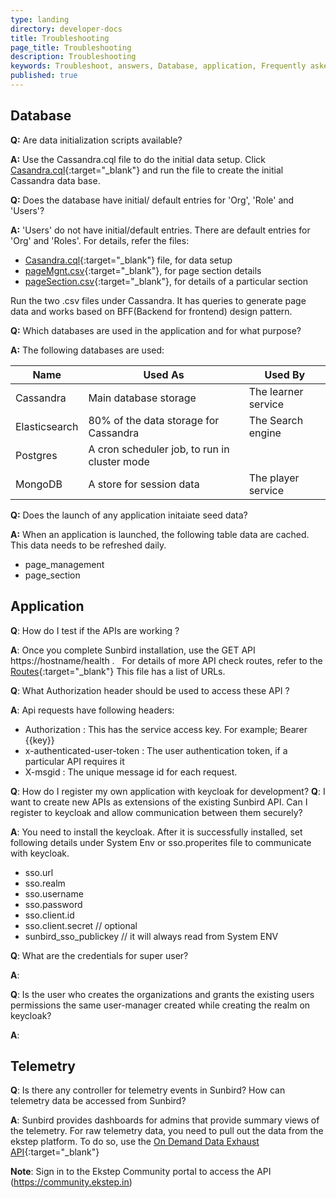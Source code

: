 ```yaml
---
type: landing
directory: developer-docs
title: Troubleshooting
page_title: Troubleshooting
description: Troubleshooting
keywords: Troubleshoot, answers, Database, application, Frequently asked questions, 'FAQ, questions'
published: true
---
```

## Database

**Q:** Are data initialization scripts available?

**A:** Use the Cassandra.cql file to do the initial data setup. 
Click [Casandra.cql](https://github.com/project-sunbird/sunbird-lms-mw/blob/master/actors/src/main/resources/cassandra.cql){:target="_blank"} and run the file to create the initial Cassandra data base.

**Q:** Does the database have initial/ default entries for 'Org', 'Role' and 'Users'?

**A:**  'Users' do not have initial/default entries. There are default entries for 'Org' and 'Roles'. 
For details, refer the files:

+ [Casandra.cql](https://github.com/project-sunbird/sunbird-lms-mw/blob/master/actors/src/main/resources/cassandra.cql){:target="_blank"} file, for data setup
+ [pageMgnt.csv](https://github.com/project-sunbird/sunbird-lms-mw/blob/master/actors/src/main/resources/pageMgmt.csv){:target="_blank"}, for page section details
+ [pageSection.csv](https://github.com/project-sunbird/sunbird-lms-mw/blob/master/actors/src/main/resources/pageSection.csv){:target="_blank"}, for details of a particular section
     
Run the two .csv files under Cassandra. It has queries to generate page data and works based on BFF(Backend for frontend) design pattern.

**Q:**  Which databases are used in the application and for what purpose?

**A:** The following databases are used: 

Name | Used As     | Used By
---- |-------------|--------
Cassandra |Main database storage  |The learner service
Elasticsearch  |  80% of the data storage for Cassandra     | The Search engine 
Postgres  |A cron scheduler job, to run in cluster mode     |
MongoDB   |A store for session data     |The player service
 
**Q:** Does the launch of any application initaiate seed data?

**A:** When an application is launched, the following table data are cached. This data needs to be refreshed daily. 

- page_management 
- page_section

## Application 

**Q**: How do I test if the APIs are working ? 

**A**:  Once you complete Sunbird installation, use the GET API https://hostname/health .
    For details of more API check routes, refer to the [Routes](https://github.com/project-sunbird/sunbird-lms-service/blob/master/service/conf/routes){:target="_blank"}
     This file has a list of URLs.
 
 **Q**: What Authorization header should be used to access these API ?

**A**:  Api requests have following headers:
   
   + Authorization : This has the service access key. For example; Bearer {{key}}
   + x-authenticated-user-token : The user authentication token, if a particular API requires it
   + X-msgid : The unique message id for each request.
    
 **Q**: How do I register my own application with keycloak for development?
 **Q**: I want to create new APIs as extensions of the existing Sunbird API. Can I register to keycloak and allow communication between them securely?   
 
 **A**:  You need to install the keycloak. After it is successfully installed, set following details under System Env or sso.properites file to communicate with keycloak.
 
 + sso.url 
 + sso.realm
 + sso.username
 + sso.password 
 + sso.client.id
 + sso.client.secret // optional
 + sunbird_sso_publickey // it will always read from System ENV
 
 **Q**: What are the credentials for super user? 
 
 **A**:
 
 **Q**: Is the user who creates the organizations and grants the existing users permissions the same user-manager created while creating the realm on keycloak? 
 
 **A**: 

## Telemetry

**Q**: Is there any controller for telemetry events in Sunbird? How can telemetry data be accessed from Sunbird?

**A**: Sunbird provides dashboards for admins that provide summary views of the telemetry. For raw telemetry data, you need to pull out the data from the ekstep platform. To do so, use the [On Demand Data Exhaust API](https://community.ekstep.in/developer-apis/on-demand-data-exhaust-api){:target="_blank"} 

**Note**: Sign in to the Ekstep Community portal to access the API (https://community.ekstep.in)
